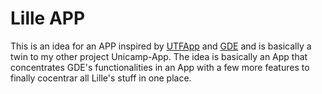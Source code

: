# Lille APP

This is an idea for an APP inspired by [UTFApp](https://www.facebook.com/utfapp/) and [GDE](https://grade.daconline.unicamp.br/) and is basically a twin to my other project Unicamp-App. The idea is basically an App that concentrates GDE's functionalities in an App with a few more features to finally cocentrar all Lille's stuff in one place.

